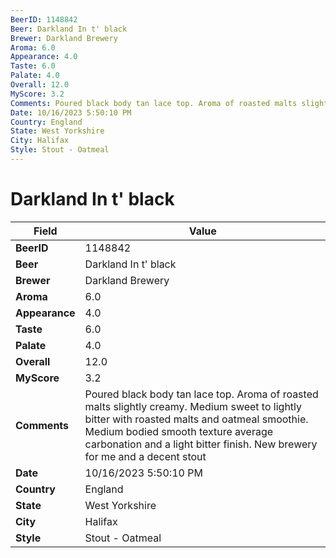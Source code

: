 ```yaml
---
BeerID: 1148842
Beer: Darkland In t' black
Brewer: Darkland Brewery
Aroma: 6.0
Appearance: 4.0
Taste: 6.0
Palate: 4.0
Overall: 12.0
MyScore: 3.2
Comments: Poured black body tan lace top. Aroma of roasted malts slightly creamy.  Medium sweet to lightly bitter with roasted malts and oatmeal smoothie. Medium bodied smooth texture average carbonation and a light bitter finish. New brewery for me and a decent stout
Date: 10/16/2023 5:50:10 PM
Country: England
State: West Yorkshire
City: Halifax
Style: Stout - Oatmeal
---
```


# Darkland In t' black

| Field         | Value |
|---------------|-------|
| **BeerID** | 1148842 |
| **Beer** | Darkland In t' black |
| **Brewer** | Darkland Brewery |
| **Aroma** | 6.0 |
| **Appearance** | 4.0 |
| **Taste** | 6.0 |
| **Palate** | 4.0 |
| **Overall** | 12.0 |
| **MyScore** | 3.2 |
| **Comments** | Poured black body tan lace top. Aroma of roasted malts slightly creamy.  Medium sweet to lightly bitter with roasted malts and oatmeal smoothie. Medium bodied smooth texture average carbonation and a light bitter finish. New brewery for me and a decent stout  |
| **Date** | 10/16/2023 5:50:10 PM |
| **Country** | England |
| **State** | West Yorkshire |
| **City** | Halifax |
| **Style** | Stout - Oatmeal |
